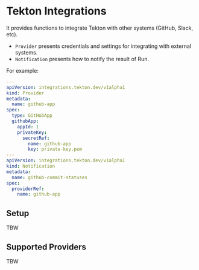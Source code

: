 # Tekton Integrations

It provides functions to integrate Tekton with other systems (GitHub, Slack, etc).

- `Provider` presents credentials and settings for integrating with external systems.
- `Notification` presents how to notify the result of Run.

For example:

```yaml
---
apiVersion: integrations.tekton.dev/v1alpha1
kind: Provider
metadata:
  name: github-app
spec:
  type: GitHubApp
  githubApp:
    appId: 1
    privateKey:
      secretRef:
        name: github-app
        key: private-key.pem
---
apiVersion: integrations.tekton.dev/v1alpha1
kind: Notification
metadata:
  name: github-commit-statuses
spec:
  providerRef:
    name: github-app
```

## Setup

TBW

## Supported Providers

TBW
